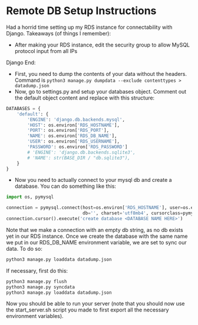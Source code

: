# Remote DB Setup Instructions

Had a horrid time setting up my RDS instance for connectability with Django. Takeaways (of things I remember):

- After making your RDS instance, edit the security group to allow MySQL protocol input from all IPs

Django End:

- First, you need to dump the contents of your data without the headers. Command is `python3 manage.py dumpdata --exclude contenttypes > datadump.json`
- Now, go to settings.py and setup your databases object. Comment out the default object content and replace with this structure:

```python
DATABASES = {
    'default': {
        'ENGINE': 'django.db.backends.mysql',
        'HOST': os.environ['RDS_HOSTNAME'],
        'PORT': os.environ['RDS_PORT'],
        'NAME': os.environ['RDS_DB_NAME'],
        'USER': os.environ['RDS_USERNAME'],
        'PASSWORD': os.environ['RDS_PASSWORD']
        # 'ENGINE': 'django.db.backends.sqlite3',
        # 'NAME': str(BASE_DIR / "db.sqlite3"),
    }
}
```

- Now you need to actually connect to your mysql db and create a database. You can do something like this:

```python
import os, pymysql

connection = pymysql.connect(host=os.environ['RDS_HOSTNAME'], user=os.environ['RDS_USERNAME'], password=os.environ['RDS_PASSWORD'],
                             db='', charset='utf8mb4', cursorclass=pymysql.cursors.DictCursor)
connection.cursor().execute('create database <DATABASE NAME HERE>')
```

Note that we make a connection with an empty db string, as no db exists yet in our RDS instance. Once we create the database with the same name we put in our RDS_DB_NAME environment variable, we are set to sync our data. To do so:

```bash
python3 manage.py loaddata datadump.json
```

If necessary, first do this:

```bash
python3 manage.py flush
python3 manage.py syncdata
python3 manage.py loaddata datadump.json
```

Now you should be able to run your server (note that you should now use the start_server.sh script you made to first export all the necessary environment variables).
